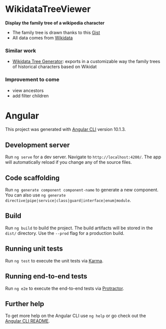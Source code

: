 # WikidataTreeViewer

**Display the family tree of a wikipedia character**

* The family tree is drawn thanks to this [Gist](https://gist.github.com/CodeMyUI/d9ae0184a9e327f78abbf2d3ca7da666)
* All data comes from [Wikidata](https://wikidata.org)

### Similar work

* [Wikidata Tree Generator](https://github.com/lmallez/wikidata-tree-generator): exports in a customizable way the family trees of historical characters based on Wikidat

### Improvement to come

* view ancestors
* add filter children

# Angular

This project was generated with [Angular CLI](https://github.com/angular/angular-cli) version 10.1.3.

## Development server

Run `ng serve` for a dev server. Navigate to `http://localhost:4200/`. The app will automatically reload if you change any of the source files.

## Code scaffolding

Run `ng generate component component-name` to generate a new component. You can also use `ng generate directive|pipe|service|class|guard|interface|enum|module`.

## Build

Run `ng build` to build the project. The build artifacts will be stored in the `dist/` directory. Use the `--prod` flag for a production build.

## Running unit tests

Run `ng test` to execute the unit tests via [Karma](https://karma-runner.github.io).

## Running end-to-end tests

Run `ng e2e` to execute the end-to-end tests via [Protractor](http://www.protractortest.org/).

## Further help

To get more help on the Angular CLI use `ng help` or go check out the [Angular CLI README](https://github.com/angular/angular-cli/blob/master/README.md).
